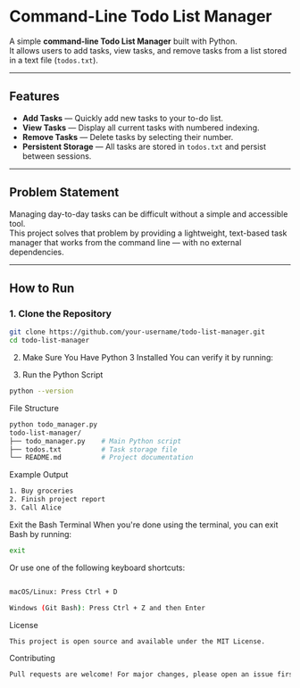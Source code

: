 # Command-Line Todo List Manager

A simple **command-line Todo List Manager** built with Python.  
It allows users to add tasks, view tasks, and remove tasks from a list stored in a text file (`todos.txt`).

---

## Features

- **Add Tasks** — Quickly add new tasks to your to-do list.
- **View Tasks** — Display all current tasks with numbered indexing.
- **Remove Tasks** — Delete tasks by selecting their number.
- **Persistent Storage** — All tasks are stored in `todos.txt` and persist between sessions.

---

## Problem Statement

Managing day-to-day tasks can be difficult without a simple and accessible tool.  
This project solves that problem by providing a lightweight, text-based task manager that works from the command line — with no external dependencies.

---

## How to Run

### 1. Clone the Repository

```bash
git clone https://github.com/your-username/todo-list-manager.git
cd todo-list-manager
```

2. Make Sure You Have Python 3 Installed
You can verify it by running:

3. Run the Python Script
```bash
python --version
```

 File Structure
 ```bash
python todo_manager.py
todo-list-manager/
├── todo_manager.py    # Main Python script
├── todos.txt          # Task storage file
└── README.md          # Project documentation
```

Example Output
 ```bash
1. Buy groceries
2. Finish project report
3. Call Alice
```

Exit the Bash Terminal
When you're done using the terminal, you can exit Bash by running:
 ```bash
exit
```
Or use one of the following keyboard shortcuts:
 ```bash

macOS/Linux: Press Ctrl + D

Windows (Git Bash): Press Ctrl + Z and then Enter
```




License
 ```bash
This project is open source and available under the MIT License.
```

Contributing
 ```bash
Pull requests are welcome! For major changes, please open an issue first to discuss what you would like to change.
```


